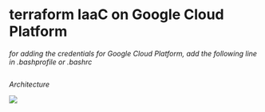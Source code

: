 # terraform IaaC on Google Cloud Platform

*for adding the credentials for Google Cloud Platform, add the following line in .bashprofile or .bashrc*	

```*export GOOGLE_CREDENTIALS=$(cat <file path>.json)*
```
*Architecture*

![](https://encrypted-tbn0.gstatic.com/images?q=tbn%3AANd9GcQ0LqmqtWXxXeJsGo8v-5NGhaX9ogi3DsgNadiXCBv_ikTwU1iW)
